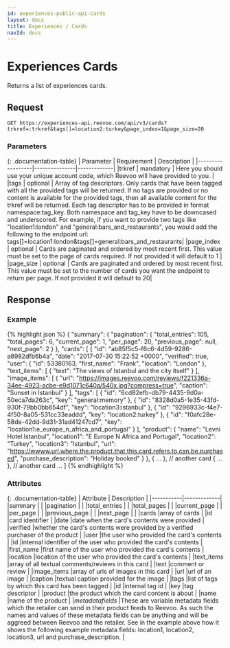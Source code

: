 ```yaml
---
id: experiences-public-api-cards
layout: docs
title: Experiences / Cards
navId: docs
---
```


# Experiences Cards

Returns a list of experiences cards.

## **Request**

`GET https://experiences-api.reevoo.com/api/v3/cards?trkref=:trkref&tags[]=location2:turkey&page_index=1&page_size=20`

### Parameters

{: .documentation-table}
| Parameter | Requirement   | Description |
|------------------|---------------|-------------|
|trkref            | mandatory     | Here you should use your unique account code, which Reevoo will have provided to you. |
|tags              | optional      | Array of tag descriptors. Only cards that have been tagged with all the provided tags will be returned. If no tags are provided or no content is available for the provided tags, then all available content for the trkref will be returned. Each tag descriptor has to be provided in format namespace:tag_key. Both namespace and tag_key have to be downcased and underscored. For example, if you want to provide two tags like "location1:london" and "general:bars_and_restaurants", you would add the following to the endpoint url:  tags[]=location1:london&tags[]=general:bars_and_restaurants|
|page_index        | optional      | Cards are paginated and ordered by most recent first. This value must be set to the page of cards required. If not provided it will default to 1 |
|page_size         | optional      | Cards are paginated and ordered by most recent first. This value must be set to the number of cards you want the endpoint to return per page. If not provided it will default to 20|


## **Response**

### Example
{% highlight json %}
{
  "summary": {
    "pagination": {
      "total_entries": 105,
      "total_pages": 6,
      "current_page": 1,
      "per_page": 20,
      "previous_page": null,
      "next_page": 2
    }
},
"cards": [
  {
    "id": "ab85f5c5-f6c6-4d59-9286-a8982dfb6b4a",
    "date": "2017-07-30 15:22:52 +0000",
    "verified": true,
    "user": {
      "id": 53380163,
      "first_name": "Frank",
      "location": "London"
    },
    "text_items": [
      {
        "text": "The views of Istanbul and the city itself"
        }
    ],
    "image_items": [
      {
        "url": "https://images.reevoo.com/reviews/f221336a-34ee-4923-acbe-e9d1071c640a/540x.jpg?compress=true",
        "caption": "Sunset in Istanbul"
      }
    ],
    "tags": [
      {
        "id": "6cd82efb-db79-4435-9d0a-50eca7da263c",
        "key": "general:memory"
      },
      {
        "id": "8328d0a5-1e35-43fd-930f-79bb0bb654df",
        "key": "location3:istanbul"
      },
      {
        "id": "9296933c-f4e7-4f50-8a05-531cc33eaddd",
        "key": "location2:turkey"
      },
      {
        "id": "f0afc28e-58de-42dd-9d31-31ad41247cd7",
        "key": "location1:e_europe_n_africa_and_portugal"
      }
    ],
    "product": {
      "name": "Levni Hotel Istanbul",
      "location1": "E Europe N Africa and Portugal",
      "location2": "Turkey",
      "location3": "Istanbul",
      "url": "https://wwww.url.where.the.product.that.this.card.refers.to.can.be.purchased",
      "purchase_description": "Holiday booked"
    }
  },
  { ... }, // another card
  { ... }, // another card
  ...
]
{% endhighlight %}

### Attributes

{: .documentation-table}
| Attribute | Description |
|-----------|-------------|
|summary                                                |                             |
|<span class="indent-1">pagination</span>               |                             |
|<span class="indent-2">total_entries</span>            |                             |
|<span class="indent-2">total_pages</span>              |                             |
|<span class="indent-2">current_page</span>             |                             |
|<span class="indent-2">per_page</span>                 |                             |
|<span class="indent-2">previous_page</span>            |                             |
|<span class="indent-2">next_page</span>                |                                                                                                             |
|cards                                                  |array of cards                                                                                               |
|<span class="indent-1">id</span>                       |card identifier                                                                                              |
|<span class="indent-1">date</span>                     |date when the card's contents were provided                                                                      |
|<span class="indent-1">verified</span>                 |whether the card's contents were provided by a verified purchaser of the product                             |
|<span class="indent-1">user</span>                     |the user who provided the card's contents                                                                   |
|<span class="indent-2">id</span>                       |internal identifier of the user who provided the card's contents                                             |
|<span class="indent-2">first_name</span>               |first name of the user who provided the card's contents                                                      |
|<span class="indent-2">location</span>                 |location of the user who provided the card's contents                                                        |
|<span class="indent-1">text_items</span>               |array of all textual comments/reviews in this card                                                           |
|<span class="indent-2">text</span>                     |comment or review                                                                                            |
|<span class="indent-1">image_items</span>              |array of urls of images in this card                                                                         |
|<span class="indent-2">url</span>                      |url of an image                                                                                              |
|<span class="indent-2">caption</span>                  |textual caption provided for the image                                                                       |
|<span class="indent-1">tags</span>                     |list of tags by which this card has been tagged                                             |
|<span class="indent-2">id</span>                       |internal tag id                                                                                              |
|<span class="indent-2">key</span>                      |tag descriptor                                                                                               |
|<span class="indent-1">product</span>                  |the product which the card content is about                                                            |
|<span class="indent-2">name</span>                     |name of the product                                                                                          |
|<span class="indent-2"><i>metadatafields</i></span>    |These are variable metadata fields which the retailer can send in their product feeds to Reevoo. As such the names and values of these metadata fields can be anything and will be aggreed between Reevoo and the retailer. See in the example above how it shows the following example metadata fields: location1, location2, location3, url and purchase_description.                          |
